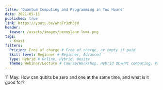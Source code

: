 ```yaml
---
title: 'Quantum Computing and Programming in Two Hours'
date: 2021-05-11
published: true
link: https://youtu.be/whoTr3zM3jU
header:
  teaser: /assets/images/pennylane-lumi.png
tags:
  - Kvasi
filters:
  Pricing: Free of charge # Free of charge, or empty if paid
  Skill level: Beginner # Beginner, Advanced
  Type: Hybrid # Online, Hybrid, Onsite
  Theme: Webinar/Lecture # Course/Workshop, Hybrid QC+HPC computing, Programming, Webinar/Lecture
---
```

11 May: How can qubits be zero and one at the same time, and what is it good for?
